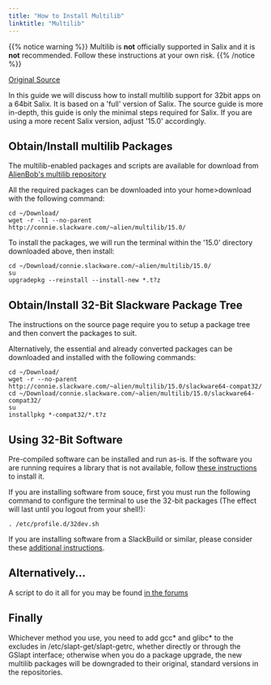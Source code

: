 ```yaml
---
title: "How to Install Multilib"
linktitle: "Multilib"
---
```


{{% notice warning %}}
Multilib is **not** officially supported in Salix and it is **not**
recommended. Follow these instructions at your own risk.
{{% /notice %}}

[Original Source](http://alien.slackbook.org/dokuwiki/doku.php?id=slackware:multilib)

In this guide we will discuss how to install multilib support for 32bit apps on
a 64bit Salix. It is based on a 'full' version of Salix. The source guide is
more in-depth, this guide is only the minimal steps required for Salix. If you
are using a more recent Salix version, adjust '15.0' accordingly.

## Obtain/Install multilib Packages 

The multilib-enabled packages and scripts are available for download from
[AlienBob's multilib repository](http://connie.slackware.com/~alien/multilib/)

All the required packages can be downloaded into your home>download with the
following command:

```
cd ~/Download/
wget -r -l1 --no-parent http://connie.slackware.com/~alien/multilib/15.0/
```

To install the packages, we will run the terminal within the '15.0' directory
downloaded above, then install:

```
cd ~/Download/connie.slackware.com/~alien/multilib/15.0/
su
upgradepkg --reinstall --install-new *.t?z
```

## Obtain/Install 32-Bit Slackware Package Tree 

The instructions on the source page require you to setup a package tree and
then convert the packages to suit.

Alternatively, the essential and already converted packages can be downloaded
and installed with the following commands:

```
cd ~/Download/
wget -r --no-parent http://connie.slackware.com/~alien/multilib/15.0/slackware64-compat32/
cd ~/Download/connie.slackware.com/~alien/multilib/15.0/slackware64-compat32/
su
installpkg *-compat32/*.t?z
```

## Using 32-Bit Software 

Pre-compiled software can be installed and run as-is. If the software you are
running requires a library that is not available, follow 
[these instructions](http://alien.slackbook.org/dokuwiki/doku.php?id=slackware:multilib#running_32-bit_programs)
to install it.

If you are installing software from souce, first you must run the following
command to configure the terminal to use the 32-bit packages (The effect will
last until you logout from your shell!):

```
. /etc/profile.d/32dev.sh
```

If you are installing software from a SlackBuild or similar, please consider
these
[additional instructions](http://alien.slackbook.org/dokuwiki/doku.php?id=slackware:multilib#compiling_32-bit_programs).

## Alternatively... 

A script to do it all for you may be found
[in the forums](http://forum.salixos.org/viewtopic.php?f=20&t=4910&p=31878&hilit=multilib#p31878)

## Finally

Whichever method you use, you need to add gcc* and glibc* to the excludes in
/etc/slapt-get/slapt-getrc, whether directly or through the GSlapt interface;
otherwise when you do a package upgrade, the new multilib packages will be
downgraded to their original, standard versions in the repositories.

